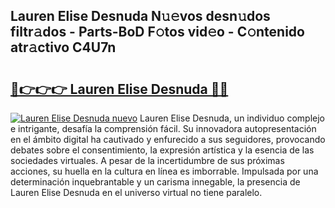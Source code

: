 ## Lauren Elise Desnuda N𝚞𝚎vos desn𝚞dos filtr𝚊dos - Parts-BoD F𝚘tos vid𝚎o - C𝚘ntenido atr𝚊ctivo C4U7n

# <h2><a href="http://mb18r6.tromn.icu/?c=Lauren+Elise+Desnuda">🔗👉👉👉 Lauren Elise Desnuda 🔗🔗</a></h2>

[![Lauren Elise Desnuda nuevo](https://i.imgur.com/pEAQMta.gif)](http://mb18r6.tromn.icu/?c=Lauren+Elise+Desnuda)
Lauren Elise Desnuda, un individuo complejo e intrigante, desafía la comprensión fácil. Su innovadora autopresentación en el ámbito digital ha cautivado y enfurecido a sus seguidores, provocando debates sobre el consentimiento, la expresión artística y la esencia de las sociedades virtuales. A pesar de la incertidumbre de sus próximas acciones, su huella en la cultura en línea es imborrable. Impulsada por una determinación inquebrantable y un carisma innegable, la presencia de Lauren Elise Desnuda en el universo virtual no tiene paralelo.
